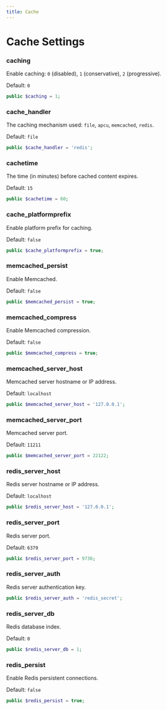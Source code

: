 ```yaml
---
title: Cache
---
```


Cache Settings
==============

### caching

Enable caching: `0` (disabled), `1` (conservative), `2` (progressive).

Default: `0`

```php
public $caching = 1;
```

### cache_handler

The caching mechanism used: `file`, `apcu`, `memcached`, `redis`.

Default: `file`

```php
public $cache_handler = 'redis';
```

### cachetime

The time (in minutes) before cached content expires.

Default: `15`

```php
public $cachetime = 60;
```

### cache_platformprefix

Enable platform prefix for caching.

Default: `false`

```php
public $cache_platformprefix = true;
```

### memcached_persist

Enable Memcached.

Default: `false`

```php
public $memcached_persist = true;
```

### memcached_compress

Enable Memcached compression.

Default: `false`

```php
public $memcached_compress = true;
```

### memcached_server_host

Memcached server hostname or IP address.

Default: `localhost`

```php
public $memcached_server_host = '127.0.0.1';
```

### memcached_server_port

Memcached server port.

Default: `11211`

```php
public $memcached_server_port = 22122;
```

### redis_server_host

Redis server hostname or IP address.

Default: `localhost`

```php
public $redis_server_host = '127.0.0.1';
```

### redis_server_port

Redis server port.

Default: `6379`

```php
public $redis_server_port = 9736;
```

### redis_server_auth

Redis server authentication key.

```php
public $redis_server_auth = 'redis_secret';
```

### redis_server_db

Redis database index.

Default: `0`

```php
public $redis_server_db = 1;
```

### redis_persist

Enable Redis persistent connections.

Default: `false`

```php
public $redis_persist = true;
```
